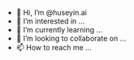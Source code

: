 - 👋 Hi, I’m @huseyin.ai
- 👀 I’m interested in ...
- 🌱 I’m currently learning ...
- 💞️ I’m looking to collaborate on ...
- 📫 How to reach me ...

<!---
saykomania/saykomania is a ✨ special ✨ repository because its `README.md` (this file) appears on your GitHub profile.
You can click the Preview link to take a look at your changes.
--->

